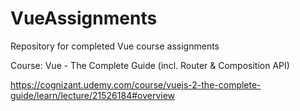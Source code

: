 # VueAssignments
Repository for completed Vue course assignments

Course: Vue - The Complete Guide (incl. Router & Composition API)

https://cognizant.udemy.com/course/vuejs-2-the-complete-guide/learn/lecture/21526184#overview
